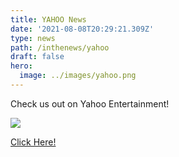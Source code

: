 ```yaml
---
title: YAHOO News
date: '2021-08-08T20:29:21.309Z'
type: news
path: /inthenews/yahoo
draft: false
hero:
  image: ../images/yahoo.png
---
```

Check us out on Yahoo Entertainment!

![](http://localhost:8000/static/0cd3d92e976a7272a7a20c2c4131c73d/251ce/yahoo.png)

[Click Here!](https://www.yahoo.com/entertainment/central-iowa-teen-help-send-032222207.html?guccounter=1&guce_referrer=aHR0cHM6Ly93d3cuZ29vZ2xlLmNvbS8&guce_referrer_sig=AQAAAKC8tt3eTC0sKIxyPah89ftygWfRMDvLb-9qul3rPD0LBS_03IXjLuMJ7NXSJQTFExUZ4Y1shHRF9n8z8ab5VVkok3qAGGES99igO8Yi2cRgLtoLRChs3cVEuAvrzZ7v8Hy6l2mtxOUrVBKD98MPp7Cm9lNL-CAHfM0ji0IjgHIe)